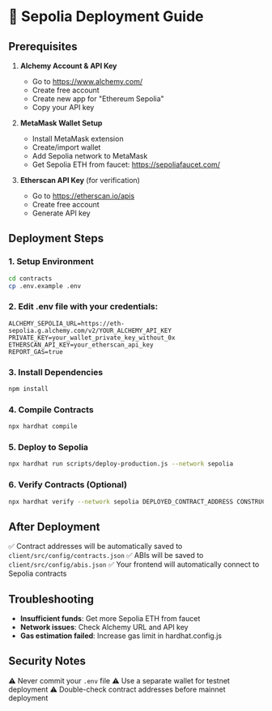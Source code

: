 # 🚀 Sepolia Deployment Guide

## Prerequisites

1. **Alchemy Account & API Key**

   - Go to https://www.alchemy.com/
   - Create free account
   - Create new app for "Ethereum Sepolia"
   - Copy your API key

2. **MetaMask Wallet Setup**

   - Install MetaMask extension
   - Create/import wallet
   - Add Sepolia network to MetaMask
   - Get Sepolia ETH from faucet: https://sepoliafaucet.com/

3. **Etherscan API Key** (for verification)
   - Go to https://etherscan.io/apis
   - Create free account
   - Generate API key

## Deployment Steps

### 1. Setup Environment

```bash
cd contracts
cp .env.example .env
```

### 2. Edit .env file with your credentials:

```env
ALCHEMY_SEPOLIA_URL=https://eth-sepolia.g.alchemy.com/v2/YOUR_ALCHEMY_API_KEY
PRIVATE_KEY=your_wallet_private_key_without_0x
ETHERSCAN_API_KEY=your_etherscan_api_key
REPORT_GAS=true
```

### 3. Install Dependencies

```bash
npm install
```

### 4. Compile Contracts

```bash
npx hardhat compile
```

### 5. Deploy to Sepolia

```bash
npx hardhat run scripts/deploy-production.js --network sepolia
```

### 6. Verify Contracts (Optional)

```bash
npx hardhat verify --network sepolia DEPLOYED_CONTRACT_ADDRESS CONSTRUCTOR_ARGS
```

## After Deployment

✅ Contract addresses will be automatically saved to `client/src/config/contracts.json`
✅ ABIs will be saved to `client/src/config/abis.json`
✅ Your frontend will automatically connect to Sepolia contracts

## Troubleshooting

- **Insufficient funds**: Get more Sepolia ETH from faucet
- **Network issues**: Check Alchemy URL and API key
- **Gas estimation failed**: Increase gas limit in hardhat.config.js

## Security Notes

⚠️ Never commit your `.env` file
⚠️ Use a separate wallet for testnet deployment
⚠️ Double-check contract addresses before mainnet deployment
